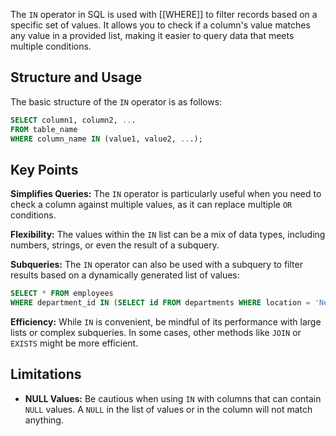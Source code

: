 The `IN` operator in SQL is used with [[WHERE]] to filter records based on a specific set of values. It allows you to check if a column's value matches any value in a provided list, making it easier to query data that meets multiple conditions.

## Structure and Usage

The basic structure of the `IN` operator is as follows:
```sql
SELECT column1, column2, ...
FROM table_name
WHERE column_name IN (value1, value2, ...);
```

## Key Points

**Simplifies Queries:** The `IN` operator is particularly useful when you need to check a column against multiple values, as it can replace multiple `OR` conditions.

**Flexibility:** The values within the `IN` list can be a mix of data types, including numbers, strings, or even the result of a subquery.

**Subqueries:** The `IN` operator can also be used with a subquery to filter results based on a dynamically generated list of values:

```sql
SELECT * FROM employees
WHERE department_id IN (SELECT id FROM departments WHERE location = 'New York');
```

**Efficiency:** While `IN` is convenient, be mindful of its performance with large lists or complex subqueries. In some cases, other methods like `JOIN` or `EXISTS` might be more efficient.

## Limitations

- **NULL Values:** Be cautious when using `IN` with columns that can contain `NULL` values. A `NULL` in the list of values or in the column will not match anything.